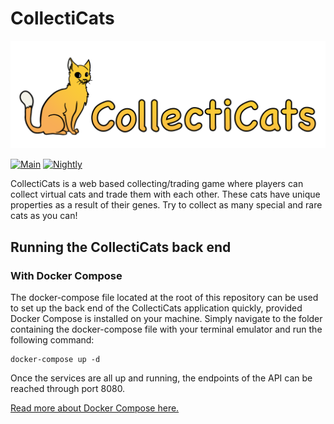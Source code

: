 # CollectiCats

![Logo CollectiCats](https://raw.githubusercontent.com/jeffrey-fontys/s3-portfolio/main/images/CollectiCats_logo_trans.png)

[![Main](https://github.com/jeffrey-fontys/collecticats/actions/workflows/maven.yml/badge.svg)](https://github.com/jeffrey-fontys/collecticats/actions/workflows/maven.yml)
[![Nightly](https://github.com/jeffrey-fontys/collecticats/actions/workflows/nightly.yml/badge.svg)](https://github.com/jeffrey-fontys/collecticats/actions/workflows/nightly.yml)

CollectiCats is a web based collecting/trading game where players can collect virtual cats and trade them with each other. These cats have unique properties as a result of their genes. Try to collect as many special and rare cats as you can!

## Running the CollectiCats back end

### With Docker Compose

The docker-compose file located at the root of this repository can be used to set up the back end of the CollectiCats application quickly, provided Docker Compose is installed on your machine. Simply navigate to the folder containing the docker-compose file with your terminal emulator and run the following command:

```
docker-compose up -d
```

Once the services are all up and running, the endpoints of the API can be reached through port 8080.

[Read more about Docker Compose here.](https://docs.docker.com/compose/)
